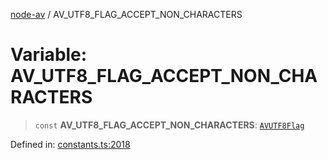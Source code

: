 [node-av](../globals.md) / AV\_UTF8\_FLAG\_ACCEPT\_NON\_CHARACTERS

# Variable: AV\_UTF8\_FLAG\_ACCEPT\_NON\_CHARACTERS

> `const` **AV\_UTF8\_FLAG\_ACCEPT\_NON\_CHARACTERS**: [`AVUTF8Flag`](../type-aliases/AVUTF8Flag.md)

Defined in: [constants.ts:2018](https://github.com/seydx/av/blob/f8631fc881b394300b1479f511d55cf1c370a87f/src/constants/constants.ts#L2018)
